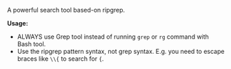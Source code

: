 A powerful search tool based-on ripgrep.

**Usage:**
- ALWAYS use Grep tool instead of running `grep` or `rg` command with Bash tool.
- Use the ripgrep pattern syntax, not grep syntax. E.g. you need to escape braces like `\\{` to search for `{`.
